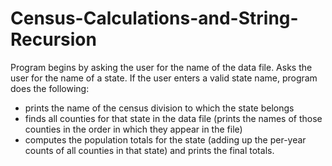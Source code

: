 # Census-Calculations-and-String-Recursion
Program begins by asking the user for the name of the data file.
Asks the user for the name of a state. 
If the user enters a valid state name, program does the following:
- prints the name of the census division to which the state belongs
- finds all counties for that state in the data file
  (prints the names of those counties in the order in which they appear in the file)
- computes the population totals for the state 
  (adding up the per-year counts of all counties in that state) and prints the final totals.
